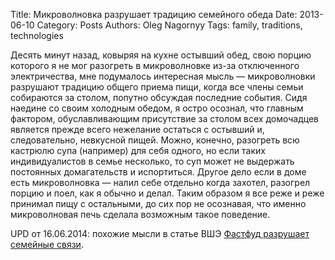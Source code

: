 Title: Микроволновка разрушает традицию семейного обеда
Date: 2013-06-10
Category: Posts
Authors: Oleg Nagornyy
Tags: family, traditions, technologies

Десять минут назад, ковыряя на кухне остывший обед, свою порцию которого я не мог разогреть в микроволновке из-за отключенного электричества, мне подумалось интересная мысль — микроволновки разрушают традицию общего приема пищи, когда все члены семьи собираются за столом, попутно обсуждая последние события.
Сидя наедине со своим холодным обедом, я остро осознал, что главным фактором, обуславливающим присутствие за столом всех домочадцев является прежде всего нежелание остаться с остывший и, следовательно, невкусной пищей. Можно, конечно, разогреть всю кастрюлю супа (например) для себя одного, но если таких индивидуалистов в семье несколько, то суп может не выдержать постоянных домагательств и испортиться.
Другое дело если в доме есть микроволновка — налил себе отдельно когда захотел, разогрел порцию и поел, как я обычно и делал. Таким образом я все реже и реже принимал пищу с остальными, до сих пор не осознавая, что именно микроволновая печь сделала возможным такое поведение.

UPD от 16.06.2014: похожие мысли в статье ВШЭ [Фастфуд разрушает семейные связи](https://spb.hse.ru/news/125924010.html).